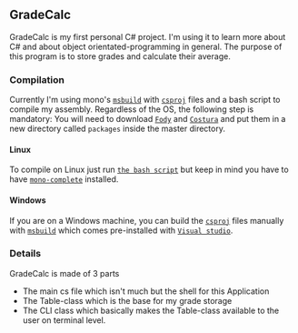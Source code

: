 ## GradeCalc

GradeCalc is my first personal C# project. I'm using it to learn more about C# and about object orientated-programming in general.
The purpose of this program is to store grades and calculate their average.

### Compilation
Currently I'm using mono's [`msbuild`](https://docs.microsoft.com/visualstudio/msbuild/msbuild-concepts?view=vs-2017) with [`csproj`](https://docs.microsoft.com/en-us/aspnet/web-forms/overview/deployment/web-deployment-in-the-enterprise/understanding-the-project-file) files and a bash script to compile my assembly. 
Regardless of the OS, the following step is mandatory: 
You will need to download [`Fody`](https://www.nuget.org/packages/Fody/) and [`Costura`](https://www.nuget.org/packages/Costura.Fody/) and put them in a new directory called `packages` inside the master directory.
#### Linux
To compile on Linux just run [`the bash script`](https://github.com/clragon/GradeCalc/blob/master/compile.sh) but keep in mind you have to have [`mono-complete`](https://www.mono-project.com/download/stable/) installed.
#### Windows
If you are on a Windows machine, you can build the [`csproj`](https://docs.microsoft.com/en-us/aspnet/web-forms/overview/deployment/web-deployment-in-the-enterprise/understanding-the-project-file)  files manually with [`msbuild`](https://docs.microsoft.com/visualstudio/msbuild/msbuild-concepts?view=vs-2017) which comes pre-installed with [`Visual studio`](https://visualstudio.microsoft.com/).

### Details
GradeCalc is made of 3 parts
- The main cs file which isn't much but the shell for this Application
- The Table-class which is the base for my grade storage
- The CLI class which basically makes the Table-class available to the user on terminal level.


